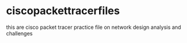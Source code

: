 # ciscopackettracerfiles
this are cisco packet tracer practice file on network design analysis and challenges
